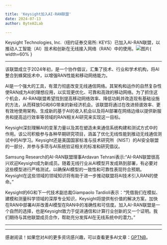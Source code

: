 ```yaml
---

title: 'Keysight加入AI-RAN联盟'
date: 2024-07-13
author: ByteAILab

---
```


Keysight Technologies, Inc.（纽约证券交易所: KEYS）已加入AI-RAN联盟，以推动人工智能（AI）技术和创新在无线接入网络（RAN）中的使用。![图片](https://ai-techpark.com/wp-content/uploads/2024/07/Keysight-960x540.jpg){ width=60% }

---
该联盟成立于2024年初，是一个协作倡议，汇集了技术、行业和学术机构，将AI整合到蜂窝技术中，以增强RAN性能和移动网络能力。

AI是一个强大的工具，有潜力彻底改变无线通信网络。其架构和运作的自然复杂性使RAN成为AI的理想应用，以实现更优化、可靠和高效的移动网络。为了抓住这个机会，AI-RAN联盟希望找到提高移动网络效率、降低功耗并改造现有基础设施的方法，从而释放5G和6G带来的新经济机会。该联盟将通过在改进频谱效率、更有效地使用架构、生成新的基于AI的收入机会以及将AI部署在网络边缘以提供新服务和提高运行效率等领域的RAN相关AI研究来实现这一目标。

Keysight深刻理解AI的变革力量以及其在塑造未来通信系统构建和测试方式中的作用。该公司积极参与各种早期研究项目，涵盖了优化无线性能到推动无线通信测试中的AI学习。Keysight还是美国国家标准与技术研究所（NIST）的AI安全联盟的一部分，并参与多项与AI系统验证相关的标准和研究倡议。

Samsung Research的AI-RAN联盟理事Ardavan Tehrani表示:“AI-RAN联盟很高兴欢迎Keysight成为新成员。随着无线行业从AI模型开发成熟到部署，有必要对这些模型进行严格测试，以确保AI模型的一致性和可靠性表现符合预期。Keysight在这些领域的领域知识将有助于进一步推动联盟将AI技术引入RAN的使命。”

Keysight的6G和下一代技术副总裁Giampaolo Tardioli表示：“凭借我们在模拟、建模和测量科学领域的深厚专业知识，Keysight将提供有价值的解决方案，加快在RAN中部署AI并改善AI模型在RAN中的准确性和可信度。加入AI-RAN联盟是一个自然的选择，也是Keysight致力于促进通信和计算行业创新的又一个证明。我们期待与其他联盟成员合作，帮助充分发挥AI在无线系统中的潜力。”


---
---
感谢阅读！如果您对AI的更多资讯感兴趣，可以查看更多AI文章：[GPTNB](https://gptnb.com)。
